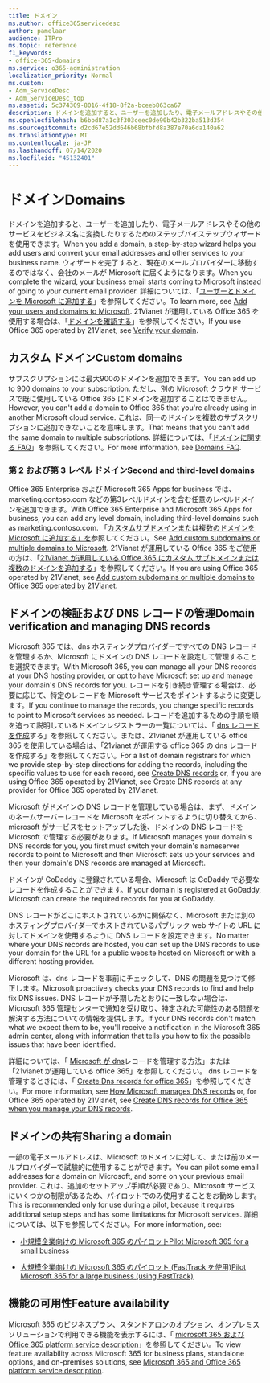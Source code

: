 ```yaml
---
title: ドメイン
ms.author: office365servicedesc
author: pamelaar
audience: ITPro
ms.topic: reference
f1_keywords:
- office-365-domains
ms.service: o365-administration
localization_priority: Normal
ms.custom:
- Adm_ServiceDesc
- Adm_ServiceDesc_top
ms.assetid: 5c374309-8016-4f18-8f2a-bceeb863ca67
description: ドメインを追加すると、ユーザーを追加したり、電子メールアドレスやその他のサービスをビジネス名に変換したりするためのステップバイステップウィザードを使用できます。 ウィザードを完了すると、現在のメールプロバイダーに移動するのではなく、会社のメールが Microsoft に届くようになります。 詳細については、「ユーザーとドメインを Microsoft に追加する」を参照してください。 21Vianet が運用している Office 365 を使用する場合は、「ドメインを確認する」を参照してください。
ms.openlocfilehash: b6bbd87a1c3f303ceec0de90b42b322ba513d354
ms.sourcegitcommit: d2cd67e52dd646b68bfbfd8a387e70a6da140a62
ms.translationtype: MT
ms.contentlocale: ja-JP
ms.lasthandoff: 07/14/2020
ms.locfileid: "45132401"
---
```

# <a name="domains"></a><span data-ttu-id="0f6b0-106">ドメイン</span><span class="sxs-lookup"><span data-stu-id="0f6b0-106">Domains</span></span>

<span data-ttu-id="0f6b0-107">ドメインを追加すると、ユーザーを追加したり、電子メールアドレスやその他のサービスをビジネス名に変換したりするためのステップバイステップウィザードを使用できます。</span><span class="sxs-lookup"><span data-stu-id="0f6b0-107">When you add a domain, a step-by-step wizard helps you add users and convert your email addresses and other services to your business name.</span></span> <span data-ttu-id="0f6b0-108">ウィザードを完了すると、現在のメールプロバイダーに移動するのではなく、会社のメールが Microsoft に届くようになります。</span><span class="sxs-lookup"><span data-stu-id="0f6b0-108">When you complete the wizard, your business email starts coming to Microsoft instead of going to your current email provider.</span></span> <span data-ttu-id="0f6b0-109">詳細については、「[ユーザーとドメインを Microsoft に追加する](https://support.office.com/article/6383f56d-3d09-4dcb-9b41-b5f5a5efd611)」を参照してください。</span><span class="sxs-lookup"><span data-stu-id="0f6b0-109">To learn more, see [Add your users and domains to Microsoft](https://support.office.com/article/6383f56d-3d09-4dcb-9b41-b5f5a5efd611).</span></span> <span data-ttu-id="0f6b0-110">21Vianet が運用している Office 365 を使用する場合は、「[ドメインを確認する](https://docs.microsoft.com/office365/admin/setup/add-domain)」を参照してください。</span><span class="sxs-lookup"><span data-stu-id="0f6b0-110">If you use Office 365 operated by 21Vianet, see [Verify your domain](https://docs.microsoft.com/office365/admin/setup/add-domain).</span></span>
  
## <a name="custom-domains"></a><span data-ttu-id="0f6b0-111">カスタム ドメイン</span><span class="sxs-lookup"><span data-stu-id="0f6b0-111">Custom domains</span></span>

<span data-ttu-id="0f6b0-112">サブスクリプションには最大900のドメインを追加できます。</span><span class="sxs-lookup"><span data-stu-id="0f6b0-112">You can add up to 900 domains to your subscription.</span></span> <span data-ttu-id="0f6b0-113">ただし、別の Microsoft クラウド サービスで既に使用している Office 365 にドメインを追加することはできません。</span><span class="sxs-lookup"><span data-stu-id="0f6b0-113">However, you can't add a domain to Office 365 that you're already using in another Microsoft cloud service.</span></span> <span data-ttu-id="0f6b0-114">これは、同一のドメインを複数のサブスクリプションに追加できないことを意味します。</span><span class="sxs-lookup"><span data-stu-id="0f6b0-114">That means that you can't add the same domain to multiple subscriptions.</span></span> <span data-ttu-id="0f6b0-115">詳細については、「[ドメインに関する FAQ](https://support.office.com/article/Domains-FAQ-1272bad0-4bd4-4796-8005-67d6fb3afc5a)」を参照してください。</span><span class="sxs-lookup"><span data-stu-id="0f6b0-115">For more information, see [Domains FAQ](https://support.office.com/article/Domains-FAQ-1272bad0-4bd4-4796-8005-67d6fb3afc5a).</span></span>
  
### <a name="second-and-third-level-domains"></a><span data-ttu-id="0f6b0-116">第 2 および第 3 レベル ドメイン</span><span class="sxs-lookup"><span data-stu-id="0f6b0-116">Second and third-level domains</span></span>

<span data-ttu-id="0f6b0-117">Office 365 Enterprise および Microsoft 365 Apps for business では、marketing.contoso.com などの第3レベルドメインを含む任意のレベルドメインを追加できます。</span><span class="sxs-lookup"><span data-stu-id="0f6b0-117">With Office 365 Enterprise and Microsoft 365 Apps for business, you can add any level domain, including third-level domains such as marketing.contoso.com.</span></span> <span data-ttu-id="0f6b0-118">「[カスタムサブドメインまたは複数のドメインを Microsoft に追加する」を](https://docs.microsoft.com/office365/admin/setup/domains-faq)参照してください。</span><span class="sxs-lookup"><span data-stu-id="0f6b0-118">See [Add custom subdomains or multiple domains to Microsoft](https://docs.microsoft.com/office365/admin/setup/domains-faq).</span></span> <span data-ttu-id="0f6b0-119">21Vianet が運用している Office 365 をご使用の方は、「[21Vianet が運用している Office 365 にカスタム サブドメインまたは複数のドメインを追加する](https://docs.microsoft.com/office365/admin/setup/domains-faq)」を参照してください。</span><span class="sxs-lookup"><span data-stu-id="0f6b0-119">If you are using Office 365 operated by 21Vianet, see [Add custom subdomains or multiple domains to Office 365 operated by 21Vianet](https://docs.microsoft.com/office365/admin/setup/domains-faq).</span></span>
  
## <a name="domain-verification-and-managing-dns-records"></a><span data-ttu-id="0f6b0-120">ドメインの検証および DNS レコードの管理</span><span class="sxs-lookup"><span data-stu-id="0f6b0-120">Domain verification and managing DNS records</span></span>

<span data-ttu-id="0f6b0-121">Microsoft 365 では、dns ホスティングプロバイダーですべての DNS レコードを管理するか、Microsoft にドメインの DNS レコードを設定して管理することを選択できます。</span><span class="sxs-lookup"><span data-stu-id="0f6b0-121">With Microsoft 365, you can manage all your DNS records at your DNS hosting provider, or opt to have Microsoft set up and manage your domain's DNS records for you.</span></span> <span data-ttu-id="0f6b0-122">レコードを引き続き管理する場合は、必要に応じて、特定のレコードを Microsoft サービスをポイントするように変更します。</span><span class="sxs-lookup"><span data-stu-id="0f6b0-122">If you continue to manage the records, you change specific records to point to Microsoft services as needed.</span></span> <span data-ttu-id="0f6b0-123">レコードを追加するための手順を順を追って説明しているドメインレジストラーの一覧については、「 [dns レコードを作成](https://docs.microsoft.com/office365/admin/get-help-with-domains/create-dns-records-at-any-dns-hosting-provider)する」を参照してください。または、21vianet が運用している office 365 を使用している場合は、「21vianet が運用する office 365 の dns レコードを作成する」を参照してください。</span><span class="sxs-lookup"><span data-stu-id="0f6b0-123">For a list of domain registrars for which we provide step-by-step directions for adding the records, including the specific values to use for each record, see [Create DNS records](https://docs.microsoft.com/office365/admin/get-help-with-domains/create-dns-records-at-any-dns-hosting-provider) or, if you are using Office 365 operated by 21Vianet, see Create DNS records at any provider for Office 365 operated by 21Vianet.</span></span> 
  
<span data-ttu-id="0f6b0-124">Microsoft がドメインの DNS レコードを管理している場合は、まず、ドメインのネームサーバーレコードを Microsoft をポイントするように切り替えてから、microsoft がサービスをセットアップした後、ドメインの DNS レコードを Microsoft で管理する必要があります。</span><span class="sxs-lookup"><span data-stu-id="0f6b0-124">If Microsoft manages your domain's DNS records for you, you first must switch your domain's nameserver records to point to Microsoft and then Microsoft sets up your services and then your domain's DNS records are managed at Microsoft.</span></span>
  
<span data-ttu-id="0f6b0-125">ドメインが GoDaddy に登録されている場合、Microsoft は GoDaddy で必要なレコードを作成することができます。</span><span class="sxs-lookup"><span data-stu-id="0f6b0-125">If your domain is registered at GoDaddy, Microsoft can create the required records for you at GoDaddy.</span></span> 
  
<span data-ttu-id="0f6b0-126">DNS レコードがどこにホストされているかに関係なく、Microsoft または別のホスティングプロバイダーでホストされているパブリック web サイトの URL に対してドメインを使用するように DNS レコードを設定できます。</span><span class="sxs-lookup"><span data-stu-id="0f6b0-126">No matter where your DNS records are hosted, you can set up the DNS records to use your domain for the URL for a public website hosted on Microsoft or with a different hosting provider.</span></span> 
  
<span data-ttu-id="0f6b0-127">Microsoft は、dns レコードを事前にチェックして、DNS の問題を見つけて修正します。</span><span class="sxs-lookup"><span data-stu-id="0f6b0-127">Microsoft proactively checks your DNS records to find and help fix DNS issues.</span></span> <span data-ttu-id="0f6b0-128">DNS レコードが予期したとおりに一致しない場合は、Microsoft 365 管理センターで通知を受け取り、特定された可能性のある問題を解決する方法についての情報を提供します。</span><span class="sxs-lookup"><span data-stu-id="0f6b0-128">If your DNS records don't match what we expect them to be, you'll receive a notification in the Microsoft 365 admin center, along with information that tells you how to fix the possible issues that have been identified.</span></span>
  
<span data-ttu-id="0f6b0-129">詳細については、「 [Microsoft が dns](https://docs.microsoft.com/office365/admin/setup/domains-faq)レコードを管理する方法」または「21vianet が運用している office 365」を参照してください。 dns レコードを管理するときには、「 [Create Dns records for office 365](https://docs.microsoft.com/office365/admin/services-in-china/create-dns-records-when-you-manage-your-dns-records)」を参照してください。</span><span class="sxs-lookup"><span data-stu-id="0f6b0-129">For more information, see [How Microsoft manages DNS records](https://docs.microsoft.com/office365/admin/setup/domains-faq) or, for Office 365 operated by 21Vianet, see [Create DNS records for Office 365 when you manage your DNS records](https://docs.microsoft.com/office365/admin/services-in-china/create-dns-records-when-you-manage-your-dns-records).</span></span>
  
## <a name="sharing-a-domain"></a><span data-ttu-id="0f6b0-130">ドメインの共有</span><span class="sxs-lookup"><span data-stu-id="0f6b0-130">Sharing a domain</span></span>

<span data-ttu-id="0f6b0-131">一部の電子メールアドレスは、Microsoft のドメインに対して、または前のメールプロバイダーで試験的に使用することができます。</span><span class="sxs-lookup"><span data-stu-id="0f6b0-131">You can pilot some email addresses for a domain on Microsoft, and some on your previous email provider.</span></span> <span data-ttu-id="0f6b0-132">これは、追加のセットアップ手順が必要であり、Microsoft サービスにいくつかの制限があるため、パイロットでのみ使用することをお勧めします。</span><span class="sxs-lookup"><span data-stu-id="0f6b0-132">This is recommended only for use during a pilot, because it requires additional setup steps and has some limitations for Microsoft services.</span></span> <span data-ttu-id="0f6b0-133">詳細については、以下を参照してください。</span><span class="sxs-lookup"><span data-stu-id="0f6b0-133">For more information, see:</span></span>
  
- [<span data-ttu-id="0f6b0-134">小規模企業向けの Microsoft 365 のパイロット</span><span class="sxs-lookup"><span data-stu-id="0f6b0-134">Pilot Microsoft 365 for a small business</span></span>](https://support.office.com/article/39cee536-6a03-40cf-b9c1-f301bb6001d7)
    
- [<span data-ttu-id="0f6b0-135">大規模企業向けの Microsoft 365 のパイロット (FastTrack を使用)</span><span class="sxs-lookup"><span data-stu-id="0f6b0-135">Pilot Microsoft 365 for a large business (using FastTrack)</span></span>](https://fasttrack.office.com/onboard)
    
## <a name="feature-availability"></a><span data-ttu-id="0f6b0-136">機能の可用性</span><span class="sxs-lookup"><span data-stu-id="0f6b0-136">Feature availability</span></span>

<span data-ttu-id="0f6b0-137">Microsoft 365 のビジネスプラン、スタンドアロンのオプション、オンプレミスソリューションで利用できる機能を表示するには、「 [microsoft 365 および Office 365 platform service description](office-365-platform-service-description.md)」を参照してください。</span><span class="sxs-lookup"><span data-stu-id="0f6b0-137">To view feature availability across Microsoft 365 for business plans, standalone options, and on-premises solutions, see [Microsoft 365 and Office 365 platform service description](office-365-platform-service-description.md).</span></span>
  

